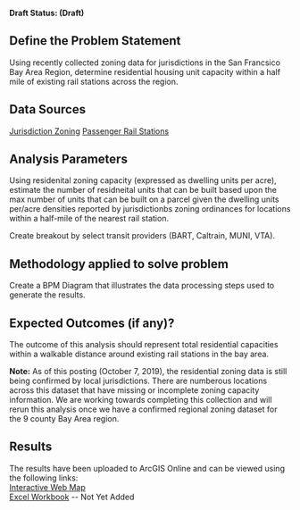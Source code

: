 **Draft Status: (Draft)**

## Define the Problem Statement
Using recently collected zoning data for jurisdictions in the San Francsico Bay Area Region, determine residential housing unit capacity within a half mile of existing rail stations across the region.

## Data Sources
[Jurisdiction Zoning](https://github.com/BayAreaMetro/DataServices/blob/master/Project-Documentation/mdm/policy-mdm/land-use.md#zoning)
[Passenger Rail Stations](https://mtc.maps.arcgis.com/home/item.html?id=efd75b7bb3c04dbda06c6e7cd73e9336)

## Analysis Parameters
Using residenital zoning capacity (expressed as dwelling units per acre), estimate the number of residneital units that can be built based upon the max number of units that can be built on a parcel given the dwelling units per/acre densities reported by jurisdictionbs zoning ordinances for locations within a half-mile of the nearest rail station.  

Create breakout by select transit providers (BART, Caltrain, MUNI, VTA).

## Methodology applied to solve problem  
Create a BPM Diagram that illustrates the data processing steps used to generate the results.

## Expected Outcomes (if any)?
The outcome of this analysis should represent total residential capacities within a walkable distance around existing rail stations in the bay area.  

**Note:** As of this posting (October 7, 2019), the residential zoning data is still being confirmed by local jurisdictions.  There are numberous locations across this dataset that have missing or incomplete zoning capacity information.  We are working towards completing this collection and will rerun this analysis once we have a confirmed regional zoning dataset for the 9 county Bay Area region.

## Results  
The results have been uploaded to ArcGIS Online and can be viewed using the following links:  
[Interactive Web Map](https://arcg.is/00Lua5)  
[Excel Workbook]() -- Not Yet Added